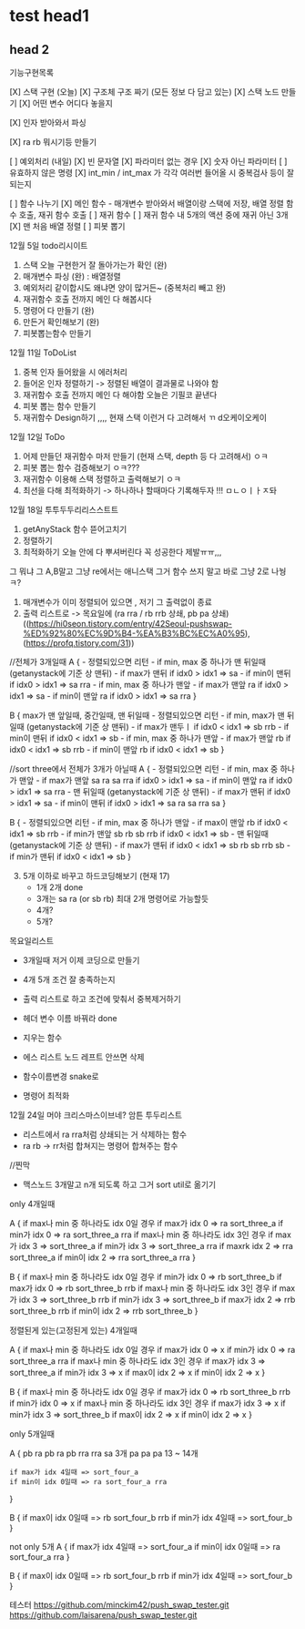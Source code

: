 # test head1
## head 2

기능구현목록

[X] 스택 구현 (오늘)
    [X] 구조체 구조 짜기 (모든 정보 다 담고 있는)
    [X] 스택 노드 만들기
    [X] 어떤 변수 어디다 놓을지

[X] 인자 받아와서 파싱

[X] ra rb 뭐시기등 만들기

[ ] 예외처리 (내일)
    [X] 빈 문자열
    [X] 파라미터 없는 경우
    [X] 숫자 아닌 파라미터
    [ ] 유효하지 않은 명령
    [X] int_min / int_max 가 각각 여러번 들어올 시 중복검사 등이 잘 되는지

[ ] 함수 나누기
    [X] 메인 함수 - 매개변수 받아와서 배열이랑 스택에 저장, 배열 정렬 함수 호출, 재귀 함수 호출
    [ ] 재귀 함수
    [ ] 재귀 함수 내 5개의 액션 중에 재귀 아닌 3개
    [X] 맨 처음 배열 정렬
    [ ] 피봇 뽑기


12월 5일 todo리시이트
1. 스택 오늘 구현한거 잘 돌아가는가 확인 (완)
2. 매개변수 파싱 (완) : 배열정렬
3. 예외처리 같이합시도 왜냐면 양이 많거든~ (중복처리 빼고 완)
4. 재귀함수 호출 전까지 메인 다 해봅시다
5. 명령어 다 만들기 (완)
6. 만든거 확인해보기 (완)
7. 피봇뽑는함수 만들기

12월 11일 ToDoList
1. 중복 인자 들어왔을 시 에러처리
2. 들어온 인자 정렬하기 -> 정렬된 배열이 결과물로 나와야 함
3. 재귀함수 호출 전까지 메인 다 해야함 오늘은 기필코 끝낸다
4. 피봇 뽑는 함수 만들기
5. 재귀함수 Design하기 ,,,, 현재 스택 이런거 다 고려해서 ㄲ d오케이오케이

12월 12일 ToDo
1. 어제 만들던 재귀함수 마저 만들기 (현재 스택, depth 등 다 고려해서) ㅇㅋ
2. 피봇 뽑는 함수 검증해보기 ㅇㅋ???
3. 재귀함수 이용해 스택 정렬하고 출력해보기 ㅇㅋ
4. 최선을 다해 최적화하기 -> 하나하나 할때마다 기록해두자 !!! ㅁㄴㅇㅣㅏㅈ돠

12월  18일  투투두두리리스스트트
1. getAnyStack 함수 뜯어고치기
2. 정렬하기
3. 최적화하기
오늘 안에 다 뿌셔버린다 꼭 성공한다 제발ㅠㅠ,,,


그 뭐냐 그 A,B말고 그냥 re에서는 애니스택 그거 함수 쓰지 말고 바로 그냥 2로 나눵ㅋ?

1. 매개변수가 이미 정렬되어 있으면 , 저기 그 출력없이 종료
2. 출력 리스트로 -> 목요일에 (ra rra / rb rrb 상쇄, pb pa 상쇄)
((https://hi0seon.tistory.com/entry/42Seoul-pushswap-%ED%92%80%EC%9D%B4-%EA%B3%BC%EC%A0%95), 
(https://profq.tistory.com/31))

//전체가 3개일때
A
{
    - 정렬되있으면 리턴
    - if min, max 중 하나가 맨 뒤일때 (getanystack에 기준 상 맨뒤)
        - if max가 맨뒤
            if idx0 > idx1 => sa
        - if min이 맨뒤
            if idx0 > idx1 => sa
            rra
    - if min, max 중 하나가 맨앞
        - if max가 맨앞
            ra
            if idx0 > idx1 => sa
        - if min이 맨앞
            ra
            if idx0 > idx1 => sa
            rra
}

B
{
    max가 맨 앞일때, 중간일때, 맨 뒤일때
    - 정렬되있으면 리턴
    - if min, max가 맨 뒤일때 (getanystack에 기준 상 맨뒤)
        - if max가 맨두ㅣ
            if idx0 < idx1 => sb
            rrb
        - if min이 맨뒤
            if idx0 < idx1 => sb
    - if min, max 중 하나가 맨앞
        - if max가 맨앞
            rb
            if idx0 < idx1 => sb
            rrb
        - if min이 맨앞
            rb
            if idx0 < idx1 => sb
}

//sort three에서 전체가 3개가 아닐때
A
{
    - 정렬되있으면 리턴
    - if min, max 중 하나가 맨앞
        - if max가 맨앞
            sa ra sa rra
            if idx0 > idx1 => sa
        - if min이 맨앞
            ra
            if idx0 > idx1 => sa
            rra
    - 맨 뒤일때 (getanystack에 기준 상 맨뒤)
        - if max가 맨뒤
            if idx0 > idx1 => sa
        - if min이 맨뒤
            if idx0 > idx1 => sa
            ra sa rra sa
}

B
{
    - 정렬되있으면 리턴
    - if min, max 중 하나가 맨앞
        - if max이 맨앞
            rb
            if idx0 < idx1 => sb
            rrb
        - if min가 맨앞
            sb rb sb rrb
            if idx0 < idx1 => sb
    - 맨 뒤일때 (getanystack에 기준 상 맨뒤)
        - if max가 맨뒤
            if idx0 < idx1 => sb
            rb sb rrb sb
        - if min가 맨뒤
            if idx0 < idx1 => sb
}


3. 5개 이하로 바꾸고 하드코딩해보기 (현재 17)
    - 1개 2개 done
    - 3개는 sa ra (or sb rb) 최대 2개 명령어로 가능할듯
    - 4개?
    - 5개?

목요일리스트
- 3개일때 저거 이제 코딩으로 만들기
- 4개 5개 조건 잘 충족하는지
- 출력 리스트로 하고 조건에 맞춰서 중복제거하기




- 헤더 변수 이름 바꿔라 done
- 지우는 함수
- 에스 리스트 노드 레프트 안쓰면 삭제
- 함수이름변경 snake로
- 명령어 최적화

12월 24일 머야 크리스마스이브네? 암튼 투두리스트
- 리스트에서 ra rra처럼 상쇄되는 거 삭제하는 함수
- ra rb -> rr처럼 합쳐지는 명령어 합쳐주는 함수




//찐막
- 맥스노드 3개말고 n개 되도록 하고 그거 sort util로 옮기기


only 4개일때

A
{
	if max나 min 중 하나라도 idx 0일 경우 
		if max가 idx 0 => ra sort_three_a
		if min가 idx 0 => ra sort_three_a rra 
	if max나 min 중 하나라도 idx 3인 경우
		if max가 idx 3 => sort_three_a 
		if min가 idx 3 => sort_three_a rra
	if maxrk idx 2 => rra sort_three_a
	if min이 idx 2 => rra sort_three_a rra
}

B
{
	if max나 min 중 하나라도 idx 0일 경우 
		if min가 idx 0 => rb sort_three_b
		if max가 idx 0 => rb sort_three_b rrb 
	if max나 min 중 하나라도 idx 3인 경우
		if max가 idx 3 => sort_three_b rrb 
		if min가 idx 3 => sort_three_b
	if max가 idx 2 => rrb sort_three_b rrb
	if min이 idx 2 => rrb sort_three_b
}



정렬된게 있는(고정된게 있는) 4개일때

A
{
	if max나 min 중 하나라도 idx 0일 경우
		if max가 idx 0 => x
		if min가 idx 0 => ra sort_three_a rra
	if max나 min 중 하나라도 idx 3인 경우
		if max가 idx 3 => sort_three_a 
		if min가 idx 3 => x
	if max이 idx 2 => x
	if min이 idx 2 => x
}

B
{
    if max나 min 중 하나라도 idx 0일 경우 
		if max가 idx 0 => rb sort_three_b rrb
		if min가 idx 0 => x
	if max나 min 중 하나라도 idx 3인 경우
		if max가 idx 3 => x
		if min가 idx 3 => sort_three_b 
	if max이 idx 2 => x
	if min이 idx 2 => x
}




only 5개일때

A
{
    pb ra pb ra pb rra rra sa 3개 pa pa pa 13 ~ 14개
    
    if max가 idx 4일때 => sort_four_a
    if min이 idx 0일때 => ra sort_four_a rra
}

B
{
    if max이 idx 0일때 => rb sort_four_b rrb
    if min가 idx 4일때 => sort_four_b
}


not only 5개
A
{
    if max가 idx 4일때 => sort_four_a
    if min이 idx 0일때 => ra sort_four_a rra
}

B
{
    if max이 idx 0일때 => rb sort_four_b rrb
    if min가 idx 4일때 => sort_four_b
}

테스터
https://github.com/minckim42/push_swap_tester.git
https://github.com/laisarena/push_swap_tester.git